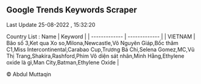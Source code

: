 

## Google Trends Keywords Scraper 
 
Last Update 25-08-2022 , 15:32:20

Country List :
 Name  | Keyword |
| ------------- | ------------- |
| VIETNAM | Bão số 3,Ket qua Xo so,Milona,Newcastle,Võ Nguyên Giáp,Bốc thăm C1,Miss Intercontinental,Carabao Cup,Trương Bá Chi,Selena Gomez,MC,Vũ Thị Trang,Shakira,Rashford,Phim Vô diện sát nhân,Minh Hằng,Ethylene oxide là gì,Man City,Batman,Ethylene Oxide |



© Abdul Muttaqin 

